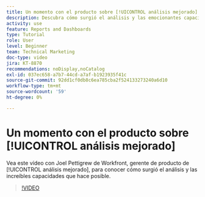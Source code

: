 ```yaml
---
title: Un momento con el producto sobre [!UICONTROL análisis mejorado]
description: Descubra cómo surgió el análisis y las emocionantes capacidades que hace posible con Joel Pettigrew, director de producto de [!UICONTROL análisis mejorado].
activity: use
feature: Reports and Dashboards
type: Tutorial
role: User
level: Beginner
team: Technical Marketing
doc-type: video
jira: KT-8870
recommendations: noDisplay,noCatalog
exl-id: 037ec658-a7b7-44cd-a7af-b1923935f41c
source-git-commit: 92dd1cf0db8c6ea785cba2f524133273240a6d10
workflow-type: tm+mt
source-wordcount: '59'
ht-degree: 0%

---
```


# Un momento con el producto sobre [!UICONTROL análisis mejorado]

Vea este vídeo con Joel Pettigrew de Workfront, gerente de producto de [!UICONTROL análisis mejorado], para conocer cómo surgió el análisis y las increíbles capacidades que hace posible.

>[!VIDEO](https://video.tv.adobe.com/v/335042/?quality=12&learn=on)
